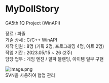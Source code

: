 # MyDollStory
GA5th 1Q Project (WinAPI)

장르 : 퍼즐<br/>
기술 상세 : C/C++ WinAPI<br/>
제작 인원 : 8명 (기획 2명, 프로그래밍 4명, 아트 2명)<br/>
작업 기간 : 2023.05/15 ~ 26 (2주)<br/>
담당 업무 : 게임 엔진 / 알파 블렌딩, 아이템 일부 구현<br/>

![image.png](https://prod-files-secure.s3.us-west-2.amazonaws.com/5e423b52-00b7-4324-b692-1bf329b4195f/dc3c6bd2-df0a-40b6-89e0-743a7448c1c0/3a3c4823-d8ab-496d-aaaa-1ff0e90fd739.png)<br/>
SVN을 사용하여 협업 관리
